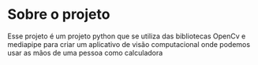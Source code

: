 # Sobre o projeto 

Esse projeto é um projeto python que se utiliza das bibliotecas OpenCv e mediapipe para criar um aplicativo de visão computacional onde podemos usar as mãos de uma pessoa como calculadora